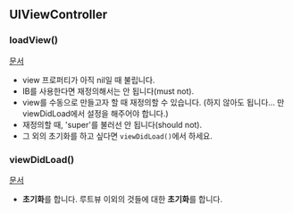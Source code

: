 ## UIViewController

### loadView()
[문서](https://developer.apple.com/documentation/uikit/uiviewcontroller/1621454-loadview)

- view 프로퍼티가 아직 nil일 때 불립니다.
- IB를 사용한다면 재정의해서는 안 됩니다(must not).
- view를 수동으로 만들고자 할 때 재정의할 수 있습니다. (하지 않아도 됩니다... 만 viewDidLoad에서 설정을 해주어야 합니다.)
- 재정의할 때, 'super'를 불러선 안 됩니다(should not).
- 그 외의 초기화를 하고 싶다면 `viewDidLoad()`에서 하세요.

### viewDidLoad()

[문서](https://developer.apple.com/documentation/uikit/uiviewcontroller/1621495-viewdidload)

- **초기화**를 합니다. 루트뷰 이외의 것들에 대한 **초기화**를 합니다.